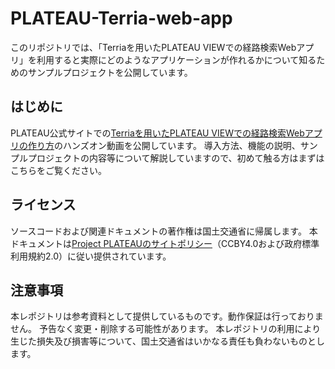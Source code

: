 # PLATEAU-Terria-web-app
このリポジトリでは、「Terriaを用いたPLATEAU VIEWでの経路検索Webアプリ」を利用すると実際にどのようなアプリケーションが作れるかについて知るためのサンプルプロジェクトを公開しています。

## はじめに
PLATEAU公式サイトでの[Terriaを用いたPLATEAU VIEWでの経路検索Webアプリの作り方](https://www.youtube.com/watch?v=Us73IbVsbDc)のハンズオン動画を公開しています。
導入方法、機能の説明、サンプルプロジェクトの内容等について解説していますので、初めて触る方はまずはこちらをご覧ください。

## ライセンス
ソースコードおよび関連ドキュメントの著作権は国土交通省に帰属します。
本ドキュメントは[Project PLATEAUのサイトポリシー](https://www.mlit.go.jp/plateau/site-policy/)（CCBY4.0および政府標準利用規約2.0）に従い提供されています。

## 注意事項
本レポジトリは参考資料として提供しているものです。動作保証は行っておりません。
予告なく変更・削除する可能性があります。
本レポジトリの利用により生じた損失及び損害等について、国土交通省はいかなる責任も負わないものとします。
